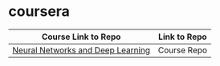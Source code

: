 # coursera


| Course	Link to Repo |  Link to Repo   |
| ---------------     | ----------------    |
| [Neural Networks and Deep Learning](https://coursera.org/share/13a9e50cb18bacc21914a0ad9785396d)  | Course Repo  | 

